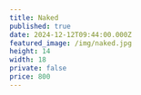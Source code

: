 ```yaml
---
title: Naked
published: true
date: 2024-12-12T09:44:00.000Z
featured_image: /img/naked.jpg
height: 14
width: 18
private: false
price: 800
---
```

